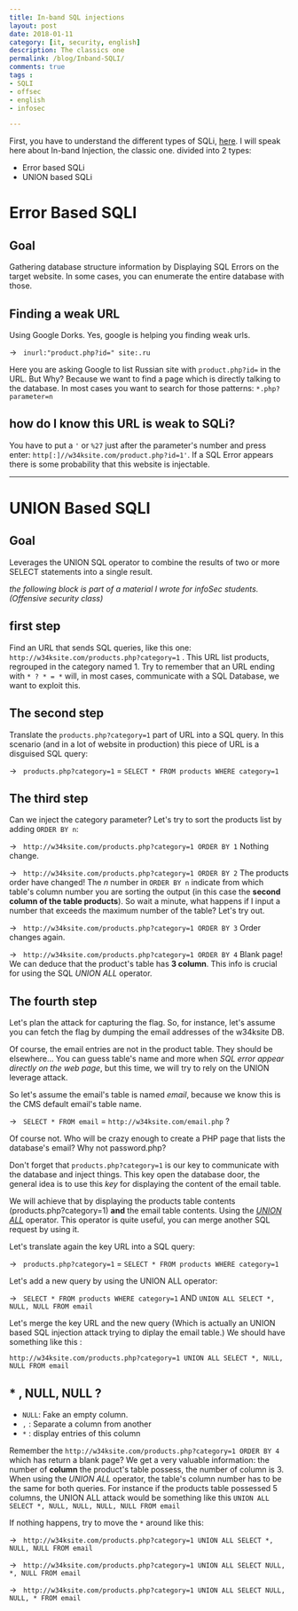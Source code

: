 ```yaml
---
title: In-band SQL injections
layout: post
date: 2018-01-11
category: [it, security, english]
description: The classics one
permalink: /blog/Inband-SQLI/
comments: true
tags :
- SQLI
- offsec
- english
- infosec

---
```





First, you have to understand the different types of SQLi, [here][1]. I will speak here about In-band Injection, the classic one. divided into 2 types:

- Error based SQLi
- UNION based SQLi

# Error Based SQLI

## Goal  
  

Gathering database structure information by Displaying SQL Errors on the target website. In some cases, you can enumerate the entire database with those.

## Finding a weak URL 

Using Google Dorks. Yes, google is helping you finding weak urls.
 
 → &nbsp; `inurl:"product.php?id=" site:.ru`

Here you are asking Google to list Russian site with `product.php?id=` in the URL. But Why? Because we want to find a page which is directly talking to the database. In most cases you want to search for those patterns: `*.php?parameter=n`

## how do I know this URL is weak to SQLi? 

You have to put a `'` or `%27` just after the parameter's number and press enter: `http[:]//w34ksite.com/product.php?id=1'`. If a SQL Error appears there is some probability that this website is injectable.

_________________________________________________________

# UNION Based SQLI

## Goal  

Leverages the UNION SQL operator to combine the results of two or more SELECT statements into a single result.

*the following block is part of a material I wrote for infoSec students. (Offensive security class)*


## first step

Find an URL that sends SQL queries, like this one: `http://w34ksite.com/products.php?category=1` . This URL list products, regrouped in the category named 1. Try to remember that an URL ending with `* ? * = *` will, in most cases, communicate with a SQL Database, we want to exploit this. 

## The second step

Translate the ```products.php?category=1``` part of URL into a SQL query. In this scenario (and in a lot of website in production) this piece of URL is a disguised SQL query: 

→ &nbsp; `products.php?category=1` = `SELECT * FROM products WHERE category=1`

## The third step

Can we inject the category parameter? Let's try to sort the products list by adding `ORDER BY n`:

→ &nbsp; ```http://w34ksite.com/products.php?category=1 ORDER BY 1``` Nothing change.

→ &nbsp; ```http://w34ksite.com/products.php?category=1 ORDER BY 2``` The products order have changed! The *n* number in `ORDER BY n` indicate from which table's column number you are sorting the output (in this case the **second column of the table products**). So wait a minute, what happens if I input a number that exceeds the maximum number of the table? Let's try out.

→ &nbsp; ```http://w34ksite.com/products.php?category=1 ORDER BY 3``` Order changes again.

→ &nbsp; ```http://w34ksite.com/products.php?category=1 ORDER BY 4``` Blank page! We can deduce that the product's table has **3 column**. This info is crucial for using the SQL *UNION ALL* operator.

## The fourth step

Let's plan the attack for capturing the flag. So, for instance, let's assume you can fetch the flag by dumping the email addresses of the w34ksite DB.    

Of course, the email entries are not in the product table. They should be elsewhere... You can guess table's name and more when *SQL error appear directly on the web page*, but this time, we will try to rely on the UNION leverage attack.  

So let's assume the email's table is named *email*, because we know this is the CMS default email's table name.

→ &nbsp; `SELECT * FROM email` = `http://w34ksite.com/email.php` ?  

Of course not. Who will be crazy enough to create a PHP page that lists the database's email? Why not password.php?

Don't forget that ```products.php?category=1``` is our key to communicate with the database and inject things. This key open the database door, the general idea is to use this *key* for displaying the content of the email table.  

We will achieve that by displaying the products table contents (products.php?category=1) **and** the email table contents. Using the *[UNION ALL][2]* operator. This operator is quite useful, you can merge another SQL request by using it.  

Let's translate again the key URL into a SQL query:

→ &nbsp; `products.php?category=1` = `SELECT * FROM products WHERE category=1` 

Let's add a new query by using the UNION ALL operator:

→ &nbsp; `SELECT * FROM products WHERE category=1` AND `UNION ALL SELECT *, NULL, NULL FROM email`

Let's merge the key URL and the new query (Which is actually an UNION based SQL injection attack trying to diplay the email table.) We should have something like this :

`http://w34ksite.com/products.php?category=1 UNION ALL SELECT *, NULL, NULL FROM email`

##  * , NULL, NULL ?

- ```NULL```: Fake an empty column. 
- ```,``` : Separate a column from another
- ```*``` : display entries of this column

Remember the ```http://w34ksite.com/products.php?category=1 ORDER BY 4``` which has return a blank page? We get a very valuable information: the number of **column** the product's table possess, the number of column is 3. When using the *UNION ALL* operator, the table's column number has to be the same for both queries. For instance if the products table possessed 5 columns, the UNION ALL attack would be something like this `UNION ALL SELECT *, NULL, NULL, NULL, NULL FROM email`

If nothing happens, try to move the ```*``` around like this:

→ &nbsp; ```http://w34ksite.com/products.php?category=1 UNION ALL SELECT *, NULL, NULL FROM email```

→ &nbsp; ```http://w34ksite.com/products.php?category=1 UNION ALL SELECT NULL, *, NULL FROM email```

→ &nbsp; ```http://w34ksite.com/products.php?category=1 UNION ALL SELECT NULL, NULL, * FROM email```

[2]: https://www.techonthenet.com/sql/union_all.php

[1]: https://www.acunetix.com/websitesecurity/sql-injection2/